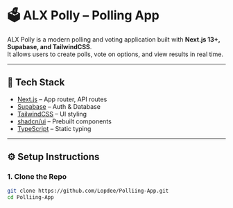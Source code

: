 # 🗳️ ALX Polly – Polling App

ALX Polly is a modern polling and voting application built with **Next.js 13+, Supabase, and TailwindCSS**.  
It allows users to create polls, vote on options, and view results in real time.

---

## 🚀 Tech Stack
- [Next.js](https://nextjs.org/) – App router, API routes
- [Supabase](https://supabase.com/) – Auth & Database
- [TailwindCSS](https://tailwindcss.com/) – UI styling
- [shadcn/ui](https://ui.shadcn.com/) – Prebuilt components
- [TypeScript](https://www.typescriptlang.org/) – Static typing

---

## ⚙️ Setup Instructions

### 1. Clone the Repo
```bash
git clone https://github.com/Lopdee/Polliing-App.git
cd Polliing-App

